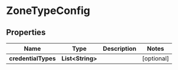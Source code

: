 

# ZoneTypeConfig

## Properties

Name | Type | Description | Notes
------------ | ------------- | ------------- | -------------
**credentialTypes** | **List&lt;String&gt;** |  |  [optional]



